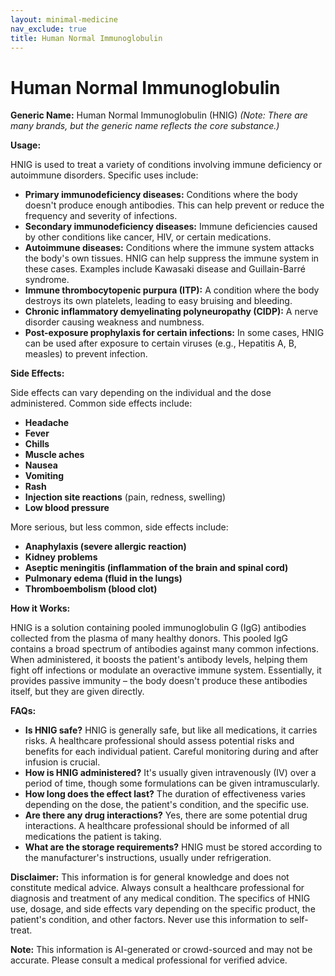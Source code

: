 ```yaml
---
layout: minimal-medicine
nav_exclude: true
title: Human Normal Immunoglobulin
---
```


# Human Normal Immunoglobulin

**Generic Name:** Human Normal Immunoglobulin (HNIG)  *(Note:  There are many brands, but the generic name reflects the core substance.)*

**Usage:**

HNIG is used to treat a variety of conditions involving immune deficiency or autoimmune disorders.  Specific uses include:

* **Primary immunodeficiency diseases:**  Conditions where the body doesn't produce enough antibodies.  This can help prevent or reduce the frequency and severity of infections.
* **Secondary immunodeficiency diseases:**  Immune deficiencies caused by other conditions like cancer, HIV, or certain medications.
* **Autoimmune diseases:**  Conditions where the immune system attacks the body's own tissues.  HNIG can help suppress the immune system in these cases. Examples include Kawasaki disease and Guillain-Barré syndrome.
* **Immune thrombocytopenic purpura (ITP):**  A condition where the body destroys its own platelets, leading to easy bruising and bleeding.
* **Chronic inflammatory demyelinating polyneuropathy (CIDP):** A nerve disorder causing weakness and numbness.
* **Post-exposure prophylaxis for certain infections:**  In some cases, HNIG can be used after exposure to certain viruses (e.g., Hepatitis A, B, measles) to prevent infection.


**Side Effects:**

Side effects can vary depending on the individual and the dose administered. Common side effects include:

* **Headache**
* **Fever**
* **Chills**
* **Muscle aches**
* **Nausea**
* **Vomiting**
* **Rash**
* **Injection site reactions** (pain, redness, swelling)
* **Low blood pressure**

More serious, but less common, side effects include:

* **Anaphylaxis (severe allergic reaction)**
* **Kidney problems**
* **Aseptic meningitis (inflammation of the brain and spinal cord)**
* **Pulmonary edema (fluid in the lungs)**
* **Thromboembolism (blood clot)**


**How it Works:**

HNIG is a solution containing pooled immunoglobulin G (IgG) antibodies collected from the plasma of many healthy donors.  This pooled IgG contains a broad spectrum of antibodies against many common infections.  When administered, it boosts the patient's antibody levels, helping them fight off infections or modulate an overactive immune system.  Essentially, it provides passive immunity – the body doesn't produce these antibodies itself, but they are given directly.


**FAQs:**

* **Is HNIG safe?**  HNIG is generally safe, but like all medications, it carries risks.  A healthcare professional should assess potential risks and benefits for each individual patient.  Careful monitoring during and after infusion is crucial.
* **How is HNIG administered?**  It's usually given intravenously (IV) over a period of time, though some formulations can be given intramuscularly.
* **How long does the effect last?** The duration of effectiveness varies depending on the dose, the patient's condition, and the specific use.
* **Are there any drug interactions?**  Yes, there are some potential drug interactions.  A healthcare professional should be informed of all medications the patient is taking.
* **What are the storage requirements?** HNIG must be stored according to the manufacturer's instructions, usually under refrigeration.


**Disclaimer:** This information is for general knowledge and does not constitute medical advice.  Always consult a healthcare professional for diagnosis and treatment of any medical condition.  The specifics of HNIG use, dosage, and side effects vary depending on the specific product, the patient's condition, and other factors.  Never use this information to self-treat.


**Note:** This information is AI-generated or crowd-sourced and may not be accurate. Please consult a medical professional for verified advice.